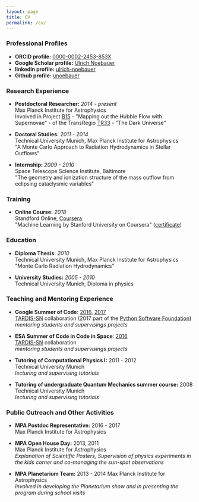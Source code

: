 ```yaml
---
layout: page
title: CV
permalink: /cv/
---
```


### Professional Profiles

  * __ORCID profile:__ [0000-0002-2453-853X][myorcid]  
  * __Google Scholar profile:__ [Ulrich Noebauer][myscholar]  
  * __linkedin profile:__ [ulrich-noebauer][mylinkedin]  
  * __Github profile:__ [unoebauer][mygithub]  

### Research Experience

  * __Postdoctoral Researcher:__ _2014 - present_  
   Max Planck Institute for Astrophysics  
   Involved in Project [B15][b15] - "Mapping out the Hubble Flow with Supernovae" - of the TransRegio [TR33][tr33] - "The Dark Universe"

  * __Doctoral Studies:__ _2011 - 2014_  
   Technical University Munich, Max Planck Institute for Astrophysics  
  "A Monte Carlo Approach to Radiation Hydrodynamics in Stellar Outflows"

  * __Internship:__ _2009 - 2010_  
   Space Telescope Science Institute, Baltimore  
   "The geometry and ionization structure of the mass outflow from eclipsing cataclysmic variables"

### Training

  * __Online Course:__ _2018_  
    Standford Online, [Coursera][courseralink]  
    "Machine Learning by Stanford University on Coursera" ([certificate][courseracertificate])

### Education

  * __Diploma Thesis:__ _2010_  
   Technical University Munich, Max Planck Institute for Astrophysics  
   "Monte Carlo Radiation Hydrodynamics"

  * __University Studies:__ _2005 - 2010_  
   Technical University Munich, Diploma in physics  

### Teaching and Mentoring Experience

  * __Google Summer of Code__: [2016][gsoc2016], [2017][gsoc2017]   
    [TARDIS-SN][tardis] collaboration (2017 part of the [Python Software Foundation][psf])  
    _mentoring students and supervisings projects_

  * __ESA Summer of Code in Code in Space__: [2016][socis2016]  
    [TARDIS-SN][tardis] collaboration  
    _mentoring students and supervisings projects_

  * __Tutoring of Computational Physics I:__ 2011 - 2012  
   Technical University Munich  
   _lecturing and supervising tutorials_

  * __Tutoring of undergraduate Quantum Mechanics summer course:__ 2008  
   Technical University Munich  
   _lecturing and supervising tutorials_

### Public Outreach and Other Activities

  * __MPA Postdoc Representative:__ 2016 - 2017  
   Max Planck Institute for Astrophysics  

  * __MPA Open House Day:__ 2013, 2011  
   Max Planck Institute for Astrophysics  
   _Explanation of Scientific Posters, Supervision of physics experiments in the kids corner and co-managing the sun-spot observations_

  * __MPA Planetarium Team:__ 2013 - 2014
  Max Planck Institute for Astrophysics  
  _Involved in developing the Planetarium show and in presenting the program during school visits_


[b15]: http://darkuniverse.uni-hd.de/view/Main/ProjectB15
[tr33]: http://darkuniverse.uni-hd.de/view/Main/WebHome 
[tardis]: https://github.com/tardis-sn/tardis
[psf]: http://python-gsoc.org/2017/#ideas
[gsoc2016]: https://summerofcode.withgoogle.com/archive/2016/organizations/
[gsoc2017]: https://summerofcode.withgoogle.com/organizations/?sp-page=2
[socis2016]: http://www.esa.int/Our_Activities/Space_Engineering_Technology/SOCIS_The_ESA_Summer_of_Code_in_Space
[mygithub]: https://github.com/unoebauer
[myorcid]: https://orcid.org/0000-0002-2453-853X
[myscholar]: https://scholar.google.de/citations?user=gB49C0sAAAAJ&hl=de
[mylinkedin]: https://linkedin.com/in/ulrich-noebauer/
[courseracertificate]: https://www.coursera.org/account/accomplishments/certificate/8B84SLD8TJZD
[courseralink]: https://www.coursera.org/
